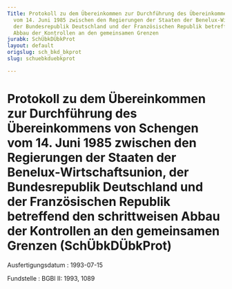 ```yaml
---
Title: Protokoll zu dem Übereinkommen zur Durchführung des Übereinkommens von Schengen
  vom 14. Juni 1985 zwischen den Regierungen der Staaten der Benelux-Wirtschaftsunion,
  der Bundesrepublik Deutschland und der Französischen Republik betreffend den schrittweisen
  Abbau der Kontrollen an den gemeinsamen Grenzen
jurabk: SchÜbkDÜbkProt
layout: default
origslug: sch_bkd_bkprot
slug: schuebkduebkprot

---
```


# Protokoll zu dem Übereinkommen zur Durchführung des Übereinkommens von Schengen vom 14. Juni 1985 zwischen den Regierungen der Staaten der Benelux-Wirtschaftsunion, der Bundesrepublik Deutschland und der Französischen Republik betreffend den schrittweisen Abbau der Kontrollen an den gemeinsamen Grenzen (SchÜbkDÜbkProt)

Ausfertigungsdatum
:   1993-07-15

Fundstelle
:   BGBl II: 1993, 1089

